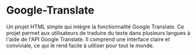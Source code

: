 # Google-Translate
Un projet HTML simple qui intègre la fonctionnalité Google Translate. Ce projet permet aux utilisateurs de traduire du texte dans plusieurs langues à l'aide de l'API Google Translate. Il comprend une interface claire et conviviale, ce qui le rend facile à utiliser pour tout le monde.
